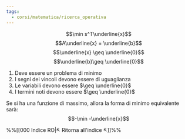 ```yaml
---
tags:
  - corsi/matematica/ricerca_operativa
---
```

$$\min s^T\underline{x}$$
$$A\underline{x} = \underline{b}$$
$$\underline{x} \geq \underline{0}$$
$$\underline{b}\geq \underline{0}$$



1. Deve essere un problema di minimo
2. I segni dei vincoli devono essere di uguaglianza
3. Le variabili devono essere $\geq \underline{0}$
4. I termini noti devono essere $\geq \underline{0}$

Se si ha una funzione di massimo, allora la forma di minimo equivalente sarà:
$$-\min -\underline{x}$$


%%[[000 Indice RO|↖ Ritorna all'indice ↖]]%%